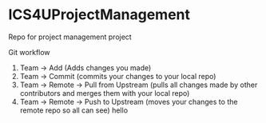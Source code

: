 # ICS4UProjectManagement
Repo for project management project

Git workflow

1. Team -> Add (Adds changes you made)
2. Team -> Commit (commits your changes to your local repo)
3. Team -> Remote -> Pull from Upstream (pulls all changes made by other contributors and merges them with your local repo)
4. Team -> Remote -> Push to Upstream (moves your changes to the remote repo so all can see) hello
